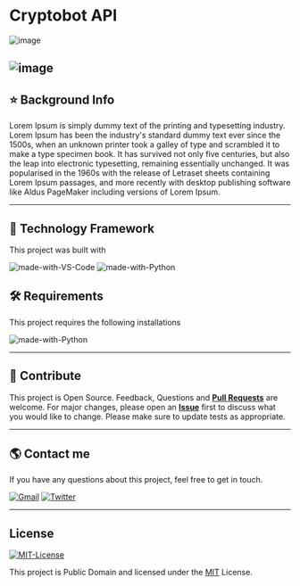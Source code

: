 # Cryptobot API
  
![image](https://www.seekpng.com/png/full/11-110410_bitcoin-header-bitcoin-logo-png-transparent.png)

![image](https://www.constructconnect.com/hubfs/Blog%20Images%20and%20Media/Stock-Markets-Header-Graphic-New-Sep-03-2020-12-09-11-11-PM.jpg)
---
## ⭐ Background Info 
Lorem Ipsum is simply dummy text of the printing and typesetting industry. Lorem Ipsum has been the industry's standard dummy text ever since the 1500s, when an unknown printer took a galley of type and scrambled it to make a type specimen book. It has survived not only five centuries, but also the leap into electronic typesetting, remaining essentially unchanged. It was popularised in the 1960s with the release of Letraset sheets containing Lorem Ipsum passages, and more recently with desktop publishing software like Aldus PageMaker including versions of Lorem Ipsum.


---
## 🚀 Technology Framework 
 This project was built with  


![made-with-VS-Code](https://img.shields.io/badge/1.60.0-blue?&labelColor=black&label=VS%20COde&logo=visualstudiocode&logoColor=white)
![made-with-Python](https://img.shields.io/badge/3.10-blue?&labelColor=black&label=Python&logo=python&logoColor=white)



## 🛠️ Requirements
 This project requires the following installations

![made-with-Python](https://img.shields.io/badge/3.10-blue?&labelColor=black&label=Python&logo=python&logoColor=white)



---
## 🤝 Contribute
 
This project is Open Source. Feedback, Questions and [**Pull Requests**](https://github.com/seraph776/REPONAME/pulls) are welcome. 
For major changes, please open an [**Issue**](https://github.com/seraph776/python-random-quote/issues) first to discuss what you would like to change.
Please make sure to update tests as appropriate.
  

---
## 🌎 Contact me 
 If you have any questions about this project, feel free to get in touch.


[![Gmail](https://img.shields.io/badge/-blue?&labelColor=black&label=Gmail&logo=gmail&logoColor=white)](mailto:seraph776)
[![Twitter](https://img.shields.io/badge/-blue?&labelColor=black&label=Twitter&logo=Twitter&logoColor=white)](https://twitter.com/seraph776) 


---
## License  

[![MIT-License](https://img.shields.io/badge/License-blue?&labelColor=black&label=MIT&logo=docusign&logoColor=white)](https://raw.githubusercontent.com/seraph776/PROJECTNAME/main/LICENSE)
  
This project is Public Domain and licensed under the [MIT](https://github.com/seraph776/Hacktoberfest_2021/blob/main/LICENSE) License.


